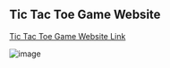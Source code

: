 ## Tic Tac Toe Game Website
<a href="https://surajkachate.github.io/Simple-Project-Templates-in-JavaScript/tic-tac-toe/" target="_blank">Tic Tac Toe Game Website Link</a>

![image](https://github.com/surajkachate/Simple-Project-Templates-in-JavaScript/assets/89270012/02241081-a859-4e52-865c-ab34fc6a69d6)
